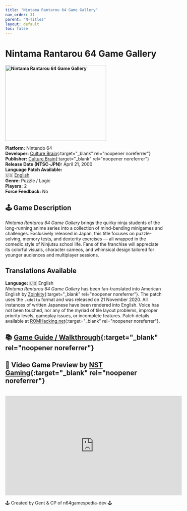 ```yaml
---
title: "Nintama Rantarou 64 Game Gallery"
nav_order: 31
parent: "N-Titles"
layout: default
toc: false
---
```


# Nintama Rantarou 64 Game Gallery

<b>
<img src="https://images.launchbox-app.com/a28cb65e-8652-45f8-9b79-33bfa26c7193.png" alt="Nintama Rantarou 64 Game Gallery" width="320" height="240" />
</b>

**Platform:** Nintendo 64  
**Developer:** [Culture Brain](https://en.wikipedia.org/wiki/Culture_Brain){:target="_blank" rel="noopener noreferrer"}  
**Publisher:** [Culture Brain](https://en.wikipedia.org/wiki/Culture_Brain){:target="_blank" rel="noopener noreferrer"}  
**Release Date (NTSC-JPN):** April 21, 2000  
**Language Patch Available:**  
🇺🇸 [English](#translations-available)  
**Genre:** Puzzle / Logic  
**Players:** 2  
**Force Feedback:** No  

## 🕹️ Game Description  
*Nintama Rantarou 64 Game Gallery* brings the quirky ninja students of the long-running anime series into a collection of mind-bending minigames and challenges. Exclusively released in Japan, this title focuses on puzzle-solving, memory tests, and dexterity exercises — all wrapped in the comedic style of Ninjutsu school life. Fans of the franchise will appreciate its colorful visuals, character cameos, and whimsical design tailored for younger audiences and multiplayer sessions.

## Translations Available  
**Language:** 🇺🇸 English  
*Nintama Rantarou 64 Game Gallery* has been fan-translated into American English by [Zoinkity](https://www.romhacking.net/community/803/){:target="_blank" rel="noopener noreferrer"}. The patch uses the `.xdelta` format and was released on 21 November 2020. All instances of written Japanese have been rendered into English. Voice has not been touched, nor any of the myriad of tile layout problems, improper priority levels, gameplay issues, or incomplete features. Patch details available at [ROMHacking.net](https://www.romhacking.net/translations/5766/){:target="_blank" rel="noopener noreferrer"}.

## 📚 [Game Guide / Walkthrough](https://gamefaqs.gamespot.com/n64/576856-nintama-rantarou-64-game-gallery/faqs/78654){:target="_blank" rel="noopener noreferrer"}

## 🎥 Video Game Preview by [NST Gaming](https://www.youtube.com/c/NSTGamingChannel){:target="_blank" rel="noopener noreferrer"}  
<br />  
<iframe width="560" height="315" src="https://www.youtube.com/embed/UBmvbLbHmUI" title="Nintama Rantarou 64 Game Gallery Preview" frameborder="0" allowfullscreen></iframe>

🕹️ Created by Gent & CP of n64gamespedia-dev 🕹️  
<!-- Vault Format: n64gamespedia-dev -->  
<!-- Protocol Source: _vault-specs/format-protocol.md -->
